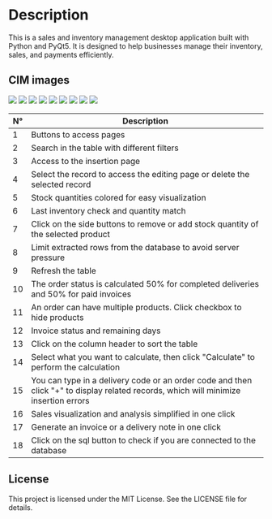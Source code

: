 # Description
This is a sales and inventory management desktop application built with Python and PyQt5. It is designed to help businesses manage their inventory, sales, and payments efficiently.

## CIM images
![](https://user-images.githubusercontent.com/126336555/229352558-bc68318c-a465-4976-a4e5-e3125cc6f8aa.png)
![](https://user-images.githubusercontent.com/126336555/229352573-d17d00f3-e541-48c3-a42d-515959b2d832.png)
![](https://user-images.githubusercontent.com/126336555/229352578-23282687-2f13-4dae-8e11-3399075315c1.png)
![](https://user-images.githubusercontent.com/126336555/229352589-05374f61-9bb7-4e05-a2eb-25a98b5c9a67.png)
![](https://user-images.githubusercontent.com/126336555/229352590-cd6bad69-4fd2-44b7-b00a-2335cb6e1f6f.png)
![](https://user-images.githubusercontent.com/126336555/229352592-3c5643fa-ec79-4564-bf1b-b344fbfad57f.png)
![](https://user-images.githubusercontent.com/126336555/229352586-f03cbb64-d143-4520-af0d-33b2b1c04ddf.png)
![](https://user-images.githubusercontent.com/126336555/229352587-4357cd4f-fa60-4f9b-8ca7-b689e919c880.png)
![](https://user-images.githubusercontent.com/126336555/229352566-7ea80b90-519b-4b4b-b356-4d9d26d1c9b8.png)

<table><thead><tr><th>N°</th><th>Description</th></tr></thead><tbody><tr><td>1</td><td>Buttons to access pages</td></tr><tr><td>2</td><td>Search in the table with different filters</td></tr><tr><td>3</td><td>Access to the insertion page</td></tr><tr><td>4</td><td>Select the record to access the editing page or delete the selected record</td></tr><tr><td>5</td><td>Stock quantities colored for easy visualization</td></tr><tr><td>6</td><td>Last inventory check and quantity match</td></tr><tr><td>7</td><td>Click on the side buttons to remove or add stock quantity of the selected product</td></tr><tr><td>8</td><td>Limit extracted rows from the database to avoid server pressure</td></tr><tr><td>9</td><td>Refresh the table</td></tr><tr><td>10</td><td>The order status is calculated 50% for completed deliveries and 50% for paid invoices</td></tr><tr><td>11</td><td>An order can have multiple products. Click checkbox to hide products</td></tr><tr><td>12</td><td>Invoice status and remaining days</td></tr><tr><td>13</td><td>Click on the column header to sort the table</td></tr><tr><td>14</td><td>Select what you want to calculate, then click "Calculate" to perform the calculation</td></tr><tr><td>15</td><td>You can type in a delivery code or an order code and then click "+" to display related records, which will minimize insertion errors</td></tr><tr><td>16</td><td>Sales visualization and analysis simplified in one click</td></tr><tr><td>17</td><td>Generate an invoice or a delivery note in one click</td></tr><tr><td>18</td><td>Click on the sql button to check if you are connected to the database</td></tr></tbody></table>

## License
This project is licensed under the MIT License. See the LICENSE file for details.
